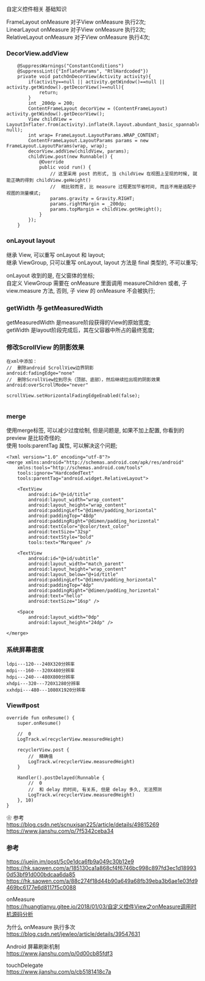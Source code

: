 自定义控件相关 基础知识   

FrameLayout onMeasure 对子View onMeasure 执行2次;  
LinearLayout onMeasure 对子View onMeasure 执行2次;  
RelativeLayout onMeasure 对子View onMeasure 执行4次;  

### DecorView.addView  
```
    @SuppressWarnings("ConstantConditions")
    @SuppressLint({"InflateParams", "RtlHardcoded"})
    private void patchOnDecorView(Activity activity){
        if(activity==null || activity.getWindow()==null || activity.getWindow().getDecorView()==null){
            return;
        }
        int _200dp = 200;
        ContentFrameLayout decorView = (ContentFrameLayout) activity.getWindow().getDecorView();
        View childView = LayoutInflater.from(activity).inflate(R.layout.abundant_basic_spannable, null);
        int wrap= FrameLayout.LayoutParams.WRAP_CONTENT;
        ContentFrameLayout.LayoutParams params = new FrameLayout.LayoutParams(wrap, wrap);
        decorView.addView(childView, params);
        childView.post(new Runnable() {
            @Override
            public void run() {
                // 这里采用 post 的形式, 当 childView 在视图上呈现的时候, 就能正确的得到 childView.geHeight()
                //  相比较而言, 比 measure 过程更加节省时间, 而且不用是适配子视图的测量模式;  
                params.gravity = Gravity.RIGHT;
                params.rightMargin = _200dp;
                params.topMargin = childView.getHeight();
            }
        });
    }
```
### onLayout layout  
继承 View, 可以重写 onLayout 和 layout;  
继承 ViewGroup, 只可以重写 onLayout, layout 方法是 final 类型的,  不可以重写;  

onLayout 收到的是, 在父窗体的坐标;  
自定义 ViewGroup 需要在 onMeasure 里面调用 measureChildren 或者, 子 view.measure 方法, 否则, 子 view 的 onMeasure 不会被执行;  

###  getWidth 与 getMeasuredWidth 
getMeasuredWidth 是measure阶段获得的View的原始宽度;  
getWidth 是layout阶段完成后，其在父容器中所占的最终宽度;  

### 修改ScrollView 的阴影效果  
```
在xml中添加：
//  删除android ScrollView边界阴影  
android:fadingEdge="none"
//  删除ScrollView拉到尽头（顶部、底部），然后继续拉出现的阴影效果  
android:overScrollMode="never"
 
scrollView.setHorizontalFadingEdgeEnabled(false);  
 
```
### merge  
使用merge标签, 可以减少过度绘制, 但是问题是, 如果不加上配置, 你看到的preview 是比较奇怪的;  
使用 tools:parentTag 属性, 可以解决这个问题;  
```
<?xml version="1.0" encoding="utf-8"?>
<merge xmlns:android="http://schemas.android.com/apk/res/android"
    xmlns:tools="http://schemas.android.com/tools"
    tools:ignore="HardcodedText"
    tools:parentTag="android.widget.RelativeLayout">

    <TextView
        android:id="@+id/title"
        android:layout_width="wrap_content"
        android:layout_height="wrap_content"
        android:paddingLeft="@dimen/padding_horizontal"
        android:paddingTop="48dp"
        android:paddingRight="@dimen/padding_horizontal"
        android:textColor="@color/text_color"
        android:textSize="32sp"
        android:textStyle="bold"
        tools:text="Marquee" />

    <TextView
        android:id="@+id/subtitle"
        android:layout_width="match_parent"
        android:layout_height="wrap_content"
        android:layout_below="@+id/title"
        android:paddingLeft="@dimen/padding_horizontal"
        android:paddingTop="4dp"
        android:paddingRight="@dimen/padding_horizontal"
        android:text="hello"
        android:textSize="16sp" />

    <Space
        android:layout_width="0dp"
        android:layout_height="24dp" />

</merge>
```

### 系统屏幕密度  
```
ldpi---120---240X320分辨率
mdpi---160---320X480分辨率
hdpi---240---480X800分辨率
xhdpi---320---720X1280分辨率
xxhdpi---480---1080X1920分辨率
```

### View#post  
```
override fun onResume() {
    super.onResume()
    
    //  0  
    LogTrack.w(recyclerView.measuredHeight)

    recyclerView.post {
        //  精确值  
        LogTrack.w(recyclerView.measuredHeight)
    }

    Handler().postDelayed(Runnable {
        //  0  
        //  和 delay 的时间, 有关系, 但是 delay 多久, 无法预测   
        LogTrack.w(recyclerView.measuredHeight)
    }, 10)
}
```
❀ 参考  
https://blog.csdn.net/scnuxisan225/article/details/49815269  
https://www.jianshu.com/p/7f5342ceba34  

### 参考  
https://juejin.im/post/5c0e1dca6fb9a049c30b12e9  
https://hk.saowen.com/a/185130ca1a868cf4f6746bc998c897fd3ec1d189930d53bf91d000bdcaa6da85  
https://hk.saowen.com/a/88c274f18d44b90a649a68fb39eba3b6ae1e03fd9469bc6177e6d8117f5c0088  

onMeasure  
https://huangtianyu.gitee.io/2018/01/03/自定义控件View之onMeasure调用时机源码分析  

为什么 onMeasure 执行多次  
https://blog.csdn.net/jewleo/article/details/39547631  

Android 屏幕刷新机制  
https://www.jianshu.com/p/0d00cb85fdf3   

touchDelegate  
https://www.jianshu.com/p/cb5181418c7a  
